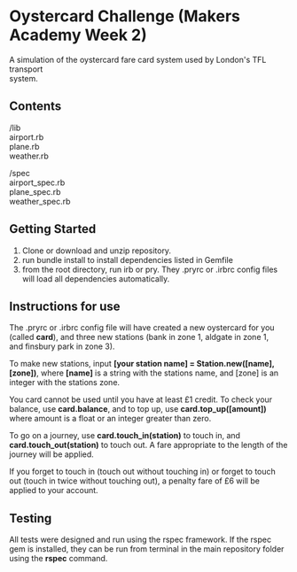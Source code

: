 # Oystercard Challenge (Makers Academy Week 2)

A simulation of the oystercard fare card system used by London's TFL transport  
 system.

## Contents
/lib  
airport.rb  
plane.rb  
weather.rb  

/spec  
airport_spec.rb  
plane_spec.rb  
weather_spec.rb  

## Getting Started

1) Clone or download and unzip repository.
2) run bundle install to install dependencies listed in Gemfile
2) from the root directory, run irb or pry. They .pryrc or .irbrc config files  
will load all dependencies automatically.

## Instructions for use

The .pryrc or .irbrc config file will have created a new oystercard for you   
(called **card**), and three new stations (bank in zone 1, aldgate in zone 1,   
and finsbury park in zone 3).

To make new stations, input **[your station name] = Station.new([name], [zone])**, where **[name]** is a string with the stations name, and [zone] is an integer with the stations zone.

You card cannot be used until you have at least £1 credit. To check your balance, use **card.balance**, and to top up, use **card.top_up([amount])** where amount is a float or an integer greater than zero.

To go on a journey, use **card.touch_in(station)** to touch in, and **card.touch_out(station)** to touch out. A fare appropriate to the length of the journey will be applied.

If you forget to touch in (touch out without touching in) or forget to touch out (touch in twice without touching out), a penalty fare of £6 will be applied to your account.


## Testing

All tests were designed and run using the rspec framework. If the rspec gem is installed, they can be run from terminal in the main repository folder using the **rspec** command.
